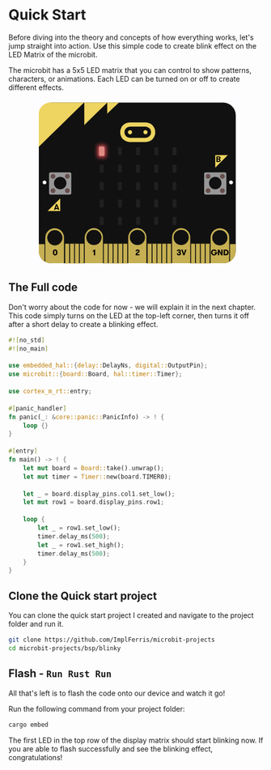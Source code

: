 # Quick Start

Before diving into the theory and concepts of how everything works, let's jump straight into action. Use this simple code to create blink effect on the LED Matrix of the microbit.

The microbit has a 5x5 LED matrix that you can control to show patterns, characters, or animations. Each LED can be turned on or off to create different effects.

<a href ="./images/blinky.png"><img alt="blinky" style="display: block; margin: auto;" src="./images/blinky.png"/></a>


## The Full code

Don't worry about the code for now - we will explain it in the next chapter. This code simply turns on the LED at the top-left corner, then turns it off after a short delay to create a blinking effect.

```rust
#![no_std]
#![no_main]

use embedded_hal::{delay::DelayNs, digital::OutputPin};
use microbit::{board::Board, hal::timer::Timer};

use cortex_m_rt::entry;

#[panic_handler]
fn panic(_: &core::panic::PanicInfo) -> ! {
    loop {}
}

#[entry]
fn main() -> ! {
    let mut board = Board::take().unwrap();
    let mut timer = Timer::new(board.TIMER0);

    let _ = board.display_pins.col1.set_low();
    let mut row1 = board.display_pins.row1;

    loop {
        let _ = row1.set_low();
        timer.delay_ms(500);
        let _ = row1.set_high();
        timer.delay_ms(500);
    }
}

```

## Clone the Quick start project
You can clone the quick start project I created and navigate to the project folder and run it.

```sh
git clone https://github.com/ImplFerris/microbit-projects
cd microbit-projects/bsp/blinky
```

## Flash - `Run Rust Run`
All that's left is to flash the code onto our device and watch it go! 

Run the following command from your project folder:
```rust
cargo embed
```

The first LED in the top row of the display matrix should start blinking now.  If you are able to flash successfully and see the blinking effect, congratulations!
